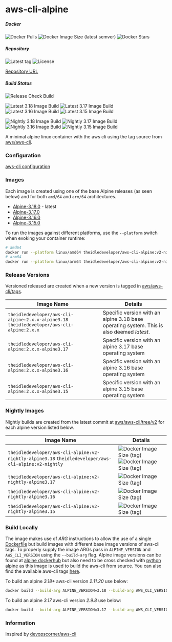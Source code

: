 # aws-cli-alpine

##### Docker

![Docker Pulls](https://img.shields.io/docker/pulls/theidledeveloper/aws-cli-alpine)
![Docker Image Size (latest semver)](https://img.shields.io/docker/image-size/theidledeveloper/aws-cli-alpine)
![Docker Stars](https://img.shields.io/docker/stars/theidledeveloper/aws-cli-alpine)

##### Repository

![Latest tag](https://img.shields.io/github/v/tag/theidledeveloper/aws-cli-alpine?label=Latest%20Tag) ![License](https://img.shields.io/github/license/theidledeveloper/aws-cli-alpine)

[Repository URL](https://github.com/theidledeveloper/aws-cli-alpine)

##### Build Status

![Release Check Build](https://img.shields.io/github/actions/workflow/status/theidledeveloper/aws-cli-alpine/check_new_release.yml?label=Release%20Check%20Build)

![Latest 3.18 Image Build](https://img.shields.io/github/actions/workflow/status/theidledeveloper/aws-cli-alpine/build_image_318.yml?label=Latest%203.18%20Image%20Build)
![Latest 3.17 Image Build](https://img.shields.io/github/actions/workflow/status/theidledeveloper/aws-cli-alpine/build_image_317.yml?label=Latest%203.17%20Image%20Build)
![Latest 3.16 Image Build](https://img.shields.io/github/actions/workflow/status/theidledeveloper/aws-cli-alpine/build_image_316.yml?label=Latest%203.16%20Image%20Build)
![Latest 3.15 Image Build](https://img.shields.io/github/actions/workflow/status/theidledeveloper/aws-cli-alpine/build_image_315.yml?label=Latest%203.15%20Image%20Build)

![Nightly 3.18 Image Build](https://img.shields.io/github/actions/workflow/status/theidledeveloper/aws-cli-alpine/build_image_318_nightly.yml?label=Nightly%203.18%20Image%20Build)
![Nightly 3.17 Image Build](https://img.shields.io/github/actions/workflow/status/theidledeveloper/aws-cli-alpine/build_image_317_nightly.yml?label=Nightly%203.17%20Image%20Build)
![Nightly 3.16 Image Build](https://img.shields.io/github/actions/workflow/status/theidledeveloper/aws-cli-alpine/build_image_316_nightly.yml?label=Nightly%203.16%20Image%20Build)
![Nightly 3.15 Image Build](https://img.shields.io/github/actions/workflow/status/theidledeveloper/aws-cli-alpine/build_image_315_nightly.yml?label=Nightly%203.15%20Image%20Build)

A minimal alpine linux container with the aws cli using the tag source from
[aws/aws-cli](https://github.com/aws/aws-cli).

### Configuration

[aws-cli configuration](https://docs.aws.amazon.com/cli/latest/userguide/cli-configure-envvars.html)

### Images

Each image is created using one of the base Alpine releases (as seen below) and for both `amd/64` and `arm/64`
architectures.

* [Alpine-3.18.0](https://alpinelinux.org/posts/Alpine-3.18.0-released.html) - latest
* [Alpine-3.17.0](https://alpinelinux.org/posts/Alpine-3.17.0-released.html)
* [Alpine-3.16.0](https://alpinelinux.org/posts/Alpine-3.16.0-released.html)
* [Alpine-3.15.0](https://alpinelinux.org/posts/Alpine-3.15.0-released.html)

To run the images against different platforms, use the `--platform` switch when evoking your container runtime:

```bash
# amd64
docker run --platform linux/amd64 theidledeveloper/aws-cli-alpine:v2-nightly-alpine3.18 /bin/sh -c "aws --version"
# arm64
docker run --platform linux/arm64 theidledeveloper/aws-cli-alpine:v2-nightly-alpine3.18 /bin/sh -c "aws --version"
```

### Release Versions

Versioned released are created when a new version is tagged in [aws/aws-cli/tags](https://github.com/aws/aws-cli/tags).

| Image Name  | Details |
| ------------- | ------------- |
| `theidledeveloper/aws-cli-alpine:2.x.x-alpine3.18` `theidledeveloper/aws-cli-alpine:2.x.x` | Specific version with an alpine 3.18 base operating system. This is also deemed *latest*. |
| `theidledeveloper/aws-cli-alpine:2.x.x-alpine3.17` | Specific version with an alpine 3.17 base operating system |
| `theidledeveloper/aws-cli-alpine:2.x.x-alpine3.16` | Specific version with an alpine 3.16 base operating system |
| `theidledeveloper/aws-cli-alpine:2.x.x-alpine3.15`  | Specific version with an alpine 3.15 base operating system |

### Nightly Images

Nightly builds are created from the latest commit at [aws/aws-cli/tree/v2](https://github.com/aws/aws-cli/tree/v2) for
each alpine version listed below.

| Image Name  | Details |
| ------------- | ------------- |
| `theidledeveloper/aws-cli-alpine:v2-nightly-alpine3.18` `theidledeveloper/aws-cli-alpine:v2-nightly` | ![Docker Image Size (tag)](https://img.shields.io/docker/image-size/theidledeveloper/aws-cli-alpine/v2-nightly-alpine3.18) ![Docker Image Size (tag)](https://img.shields.io/docker/image-size/theidledeveloper/aws-cli-alpine/v2-nightly) |
| `theidledeveloper/aws-cli-alpine:v2-nightly-alpine3.17` | ![Docker Image Size (tag)](https://img.shields.io/docker/image-size/theidledeveloper/aws-cli-alpine/v2-nightly-alpine3.17) |
| `theidledeveloper/aws-cli-alpine:v2-nightly-alpine3.16` | ![Docker Image Size (tag)](https://img.shields.io/docker/image-size/theidledeveloper/aws-cli-alpine/v2-nightly-alpine3.16) |
| `theidledeveloper/aws-cli-alpine:v2-nightly-alpine3.15`  | ![Docker Image Size (tag)](https://img.shields.io/docker/image-size/theidledeveloper/aws-cli-alpine/v2-nightly-alpine3.15) |

### Build Locally

The image makes use of *ARG* instructions to allow the use of a single [Dockerfile](./Dockerfile) but build images with
different base image versions of aws-cli tags. To properly supply the image ARGs pass in `ALPINE_VERSION` and
`AWS_CLI_VERSION` using the `--build-arg` flag. Alpine image versions can be found at
[alpine dockerhub](https://hub.docker.com/_/alpine) but also need to be cross checked with
[python alpine](https://hub.docker.com/_/python) as this image is used to build the aws-cli from source. You can also
find the available aws-cli tags [here](https://github.com/aws/aws-cli/tags).

To build an alpine *3.18+* aws-cli version *2.11.20* use below:

```bash
docker build --build-arg ALPINE_VERSION=3.18 --build-arg AWS_CLI_VERSION=2.11.20 -t aws-cli-alpine:2.11.20 .
```

To build an alpine *3.17* aws-cli version *2.9.8* use below:

```bash
docker build --build-arg ALPINE_VERSION=3.17 --build-arg AWS_CLI_VERSION=2.9.8 -t aws-cli-alpine:2.9.8 .
```

### Information

Inspired by [devopscorner/aws-cli](https://hub.docker.com/r/devopscorner/aws-cli)
